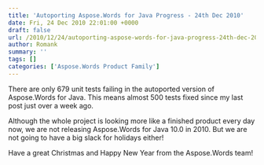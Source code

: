 ```yaml
---
title: 'Autoporting Aspose.Words for Java Progress - 24th Dec 2010'
date: Fri, 24 Dec 2010 22:01:00 +0000
draft: false
url: /2010/12/24/autoporting-aspose-words-for-java-progress-24th-dec-2010/
author: Romank
summary: ''
tags: []
categories: ['Aspose.Words Product Family']
---
```


There are only 679 unit tests failing in the autoported version of Aspose.Words for Java. This means almost 500 tests fixed since my last post just over a week ago.

Although the whole project is looking more like a finished product every day now, we are not releasing Aspose.Words for Java 10.0 in 2010. But we are not going to have a big slack for holidays either!

Have a great Christmas and Happy New Year from the Aspose.Words team!








